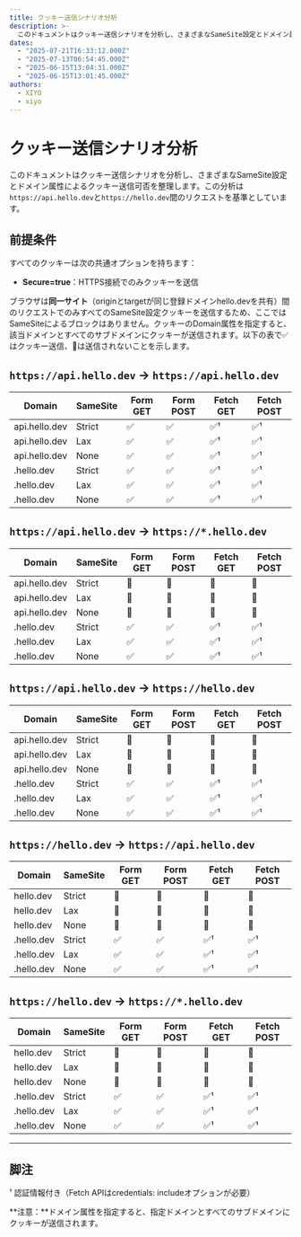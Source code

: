 ```yaml
---
title: クッキー送信シナリオ分析
description: >-
  このドキュメントはクッキー送信シナリオを分析し、さまざまなSameSite設定とドメイン属性によるクッキー送信可否を整理します。この分析は`https://api.hello.dev`と`https://hello.dev`間のリクエストを基準としています。
dates:
  - "2025-07-21T16:33:12.000Z"
  - "2025-07-13T06:54:45.000Z"
  - "2025-06-15T13:04:31.000Z"
  - "2025-06-15T13:01:45.000Z"
authors:
  - XIYO
  - xiyo
---
```

# クッキー送信シナリオ分析

このドキュメントはクッキー送信シナリオを分析し、さまざまなSameSite設定とドメイン属性によるクッキー送信可否を整理します。この分析は`https://api.hello.dev`と`https://hello.dev`間のリクエストを基準としています。

## 前提条件

すべてのクッキーは次の共通オプションを持ちます：
- **Secure=true**：HTTPS接続でのみクッキーを送信

ブラウザは**同一サイト**（originとtargetが同じ登録ドメインhello.devを共有）間のリクエストでのみすべてのSameSite設定クッキーを送信するため、ここではSameSiteによるブロックはありません。クッキーのDomain属性を指定すると、該当ドメインとすべてのサブドメインにクッキーが送信されます。以下の表で✅はクッキー送信、🚫は送信されないことを示します。

## `https://api.hello.dev` → `https://api.hello.dev`

|**Domain**|**SameSite**|**Form GET**|**Form POST**|**Fetch GET**|**Fetch POST**|
|---|---|---|---|---|---|
|api.hello.dev|Strict|✅|✅|✅¹|✅¹|
|api.hello.dev|Lax|✅|✅|✅¹|✅¹|
|api.hello.dev|None|✅|✅|✅¹|✅¹|
|.hello.dev|Strict|✅|✅|✅¹|✅¹|
|.hello.dev|Lax|✅|✅|✅¹|✅¹|
|.hello.dev|None|✅|✅|✅¹|✅¹|

## `https://api.hello.dev` → `https://*.hello.dev`

|**Domain**|**SameSite**|**Form GET**|**Form POST**|**Fetch GET**|**Fetch POST**|
|---|---|---|---|---|---|
|api.hello.dev|Strict|🚫|🚫|🚫|🚫|
|api.hello.dev|Lax|🚫|🚫|🚫|🚫|
|api.hello.dev|None|🚫|🚫|🚫|🚫|
|.hello.dev|Strict|✅|✅|✅¹|✅¹|
|.hello.dev|Lax|✅|✅|✅¹|✅¹|
|.hello.dev|None|✅|✅|✅¹|✅¹|

## `https://api.hello.dev` → `https://hello.dev`

|**Domain**|**SameSite**|**Form GET**|**Form POST**|**Fetch GET**|**Fetch POST**|
|---|---|---|---|---|---|
|api.hello.dev|Strict|🚫|🚫|🚫|🚫|
|api.hello.dev|Lax|🚫|🚫|🚫|🚫|
|api.hello.dev|None|🚫|🚫|🚫|🚫|
|.hello.dev|Strict|✅|✅|✅¹|✅¹|
|.hello.dev|Lax|✅|✅|✅¹|✅¹|
|.hello.dev|None|✅|✅|✅¹|✅¹|

## `https://hello.dev` → `https://api.hello.dev`

|**Domain**|**SameSite**|**Form GET**|**Form POST**|**Fetch GET**|**Fetch POST**|
|---|---|---|---|---|---|
|hello.dev|Strict|🚫|🚫|🚫|🚫|
|hello.dev|Lax|🚫|🚫|🚫|🚫|
|hello.dev|None|🚫|🚫|🚫|🚫|
|.hello.dev|Strict|✅|✅|✅¹|✅¹|
|.hello.dev|Lax|✅|✅|✅¹|✅¹|
|.hello.dev|None|✅|✅|✅¹|✅¹|

## `https://hello.dev` → `https://*.hello.dev`

|**Domain**|**SameSite**|**Form GET**|**Form POST**|**Fetch GET**|**Fetch POST**|
|---|---|---|---|---|---|
|hello.dev|Strict|🚫|🚫|🚫|🚫|
|hello.dev|Lax|🚫|🚫|🚫|🚫|
|hello.dev|None|🚫|🚫|🚫|🚫|
|.hello.dev|Strict|✅|✅|✅¹|✅¹|
|.hello.dev|Lax|✅|✅|✅¹|✅¹|
|.hello.dev|None|✅|✅|✅¹|✅¹|

---

## 脚注

¹ 認証情報付き（Fetch APIはcredentials: includeオプションが必要）

**注意：**ドメイン属性を指定すると、指定ドメインとすべてのサブドメインにクッキーが送信されます。